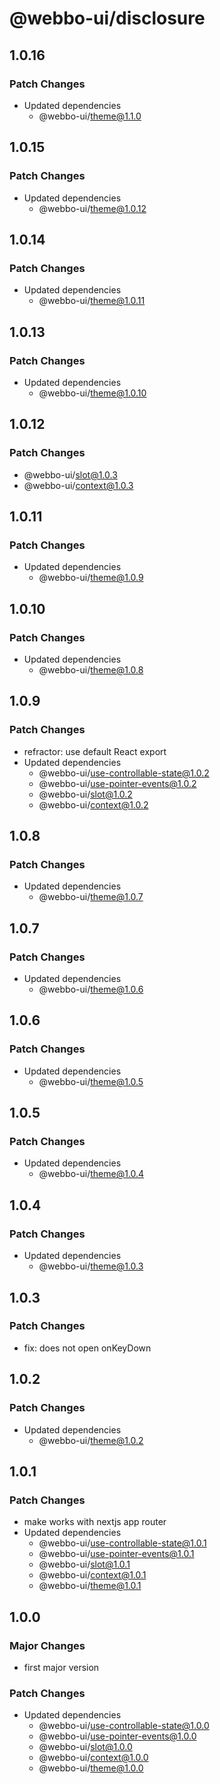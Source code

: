 # @webbo-ui/disclosure

## 1.0.16

### Patch Changes

- Updated dependencies
  - @webbo-ui/theme@1.1.0

## 1.0.15

### Patch Changes

- Updated dependencies
  - @webbo-ui/theme@1.0.12

## 1.0.14

### Patch Changes

- Updated dependencies
  - @webbo-ui/theme@1.0.11

## 1.0.13

### Patch Changes

- Updated dependencies
  - @webbo-ui/theme@1.0.10

## 1.0.12

### Patch Changes

- @webbo-ui/slot@1.0.3
- @webbo-ui/context@1.0.3

## 1.0.11

### Patch Changes

- Updated dependencies
  - @webbo-ui/theme@1.0.9

## 1.0.10

### Patch Changes

- Updated dependencies
  - @webbo-ui/theme@1.0.8

## 1.0.9

### Patch Changes

- refractor: use default React export
- Updated dependencies
  - @webbo-ui/use-controllable-state@1.0.2
  - @webbo-ui/use-pointer-events@1.0.2
  - @webbo-ui/slot@1.0.2
  - @webbo-ui/context@1.0.2

## 1.0.8

### Patch Changes

- Updated dependencies
  - @webbo-ui/theme@1.0.7

## 1.0.7

### Patch Changes

- Updated dependencies
  - @webbo-ui/theme@1.0.6

## 1.0.6

### Patch Changes

- Updated dependencies
  - @webbo-ui/theme@1.0.5

## 1.0.5

### Patch Changes

- Updated dependencies
  - @webbo-ui/theme@1.0.4

## 1.0.4

### Patch Changes

- Updated dependencies
  - @webbo-ui/theme@1.0.3

## 1.0.3

### Patch Changes

- fix: does not open onKeyDown

## 1.0.2

### Patch Changes

- Updated dependencies
  - @webbo-ui/theme@1.0.2

## 1.0.1

### Patch Changes

- make works with nextjs app router
- Updated dependencies
  - @webbo-ui/use-controllable-state@1.0.1
  - @webbo-ui/use-pointer-events@1.0.1
  - @webbo-ui/slot@1.0.1
  - @webbo-ui/context@1.0.1
  - @webbo-ui/theme@1.0.1

## 1.0.0

### Major Changes

- first major version

### Patch Changes

- Updated dependencies
  - @webbo-ui/use-controllable-state@1.0.0
  - @webbo-ui/use-pointer-events@1.0.0
  - @webbo-ui/slot@1.0.0
  - @webbo-ui/context@1.0.0
  - @webbo-ui/theme@1.0.0
